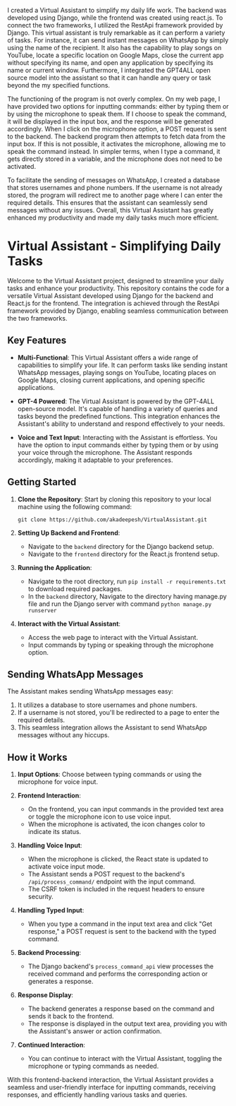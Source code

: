 I created a Virtual Assistant to simplify my daily life work. The backend was developed using Django, while the frontend was created using react.js. To connect the two frameworks, I utilized the RestApi framework provided by Django. This virtual assistant is truly remarkable as it can perform a variety of tasks. For instance, it can send instant messages on WhatsApp by simply using the name of the recipient. It also has the capability to play songs on YouTube, locate a specific location on Google Maps, close the current app without specifying its name, and open any application by specifying its name or current window. Furthermore, I integrated the GPT4ALL open source model into the assistant so that it can handle any query or task beyond the my specified functions.

The functioning of the program is not overly complex. On my web page, I have provided two options for inputting commands: either by typing them or by using the microphone to speak them. If I choose to speak the command, it will be displayed in the input box, and the response will be generated accordingly. When I click on the microphone option, a POST request is sent to the backend. The backend program then attempts to fetch data from the input box. If this is not possible, it activates the microphone, allowing me to speak the command instead. In simpler terms, when I type a command, it gets directly stored in a variable, and the microphone does not need to be activated. 

To facilitate the sending of messages on WhatsApp, I created a database that stores usernames and phone numbers. If the username is not already stored, the program will redirect me to another page where I can enter the required details. This ensures that the assistant can seamlessly send messages without any issues. Overall, this Virtual Assistant has greatly enhanced my productivity and made my daily tasks much more efficient.


# Virtual Assistant - Simplifying Daily Tasks

Welcome to the Virtual Assistant project, designed to streamline your daily tasks and enhance your productivity. This repository contains the code for a versatile Virtual Assistant developed using Django for the backend and React.js for the frontend. The integration is achieved through the RestApi framework provided by Django, enabling seamless communication between the two frameworks.

## Key Features

- **Multi-Functional**: This Virtual Assistant offers a wide range of capabilities to simplify your life. It can perform tasks like sending instant WhatsApp messages, playing songs on YouTube, locating places on Google Maps, closing current applications, and opening specific applications.

- **GPT-4 Powered**: The Virtual Assistant is powered by the GPT-4ALL open-source model. It's capable of handling a variety of queries and tasks beyond the predefined functions. This integration enhances the Assistant's ability to understand and respond effectively to your needs.

- **Voice and Text Input**: Interacting with the Assistant is effortless. You have the option to input commands either by typing them or by using your voice through the microphone. The Assistant responds accordingly, making it adaptable to your preferences.

## Getting Started

1. **Clone the Repository**: Start by cloning this repository to your local machine using the following command:

   ```
   git clone https://github.com/akadeepesh/VirtualAssistant.git
   ```

2. **Setting Up Backend and Frontend**:
   - Navigate to the `backend` directory for the Django backend setup.
   - Navigate to the `frontend` directory for the React.js frontend setup.

3. **Running the Application**:
   - Navigate to the root directory, run `pip install -r requirements.txt` to download required packages.
   - In the `backend` directory, Navigate to the directory having manage.py file and run the Django server with command `python manage.py runserver`

4. **Interact with the Virtual Assistant**:
   - Access the web page to interact with the Virtual Assistant.
   - Input commands by typing or speaking through the microphone option.

## Sending WhatsApp Messages

The Assistant makes sending WhatsApp messages easy:
1. It utilizes a database to store usernames and phone numbers.
2. If a username is not stored, you'll be redirected to a page to enter the required details.
3. This seamless integration allows the Assistant to send WhatsApp messages without any hiccups.

## How it Works

1. **Input Options**: Choose between typing commands or using the microphone for voice input.

2. **Frontend Interaction**:
   - On the frontend, you can input commands in the provided text area or toggle the microphone icon to use voice input.
   - When the microphone is activated, the icon changes color to indicate its status.

3. **Handling Voice Input**:
   - When the microphone is clicked, the React state is updated to activate voice input mode.
   - The Assistant sends a POST request to the backend's `/api/process_command/` endpoint with the input command.
   - The CSRF token is included in the request headers to ensure security.

4. **Handling Typed Input**:
   - When you type a command in the input text area and click "Get response," a POST request is sent to the backend with the typed command.

5. **Backend Processing**:
   - The Django backend's `process_command_api` view processes the received command and performs the corresponding action or generates a response.

6. **Response Display**:
   - The backend generates a response based on the command and sends it back to the frontend.
   - The response is displayed in the output text area, providing you with the Assistant's answer or action confirmation.

7. **Continued Interaction**:
   - You can continue to interact with the Virtual Assistant, toggling the microphone or typing commands as needed.

With this frontend-backend interaction, the Virtual Assistant provides a seamless and user-friendly interface for inputting commands, receiving responses, and efficiently handling various tasks and queries.
